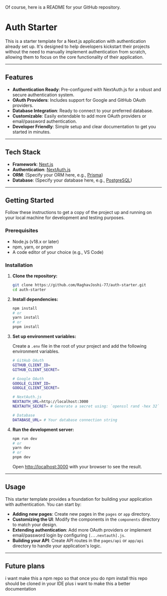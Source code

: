Of course, here is a README for your GitHub repository.

# Auth Starter

This is a starter template for a Next.js application with authentication already set up. It's designed to help developers kickstart their projects without the need to manually implement authentication from scratch, allowing them to focus on the core functionality of their application.

-----

## Features

  * **Authentication Ready**: Pre-configured with NextAuth.js for a robust and secure authentication system.
  * **OAuth Providers**: Includes support for Google and GitHub OAuth providers.
  * **Database Integration**: Ready to connect to your preferred database.
  * **Customizable**: Easily extendable to add more OAuth providers or email/password authentication.
  * **Developer Friendly**: Simple setup and clear documentation to get you started in minutes.

-----

## Tech Stack

  * **Framework**: [Next.js](https://www.google.com/search?q=httpshttps://nextjs.org/)
  * **Authentication**: [NextAuth.js](https://next-auth.js.org/)
  * **ORM**: (Specify your ORM here, e.g., [Prisma](https://www.prisma.io/))
  * **Database**: (Specify your database here, e.g., [PostgreSQL](https://www.postgresql.org/))

-----

## Getting Started

Follow these instructions to get a copy of the project up and running on your local machine for development and testing purposes.

### Prerequisites

  * Node.js (v18.x or later)
  * npm, yarn, or pnpm
  * A code editor of your choice (e.g., VS Code)

### Installation

1.  **Clone the repository:**

    ```bash
    git clone https://github.com/RaghavJoshi-77/auth-starter.git
    cd auth-starter
    ```

2.  **Install dependencies:**

    ```bash
    npm install
    # or
    yarn install
    # or
    pnpm install
    ```

3.  **Set up environment variables:**

    Create a `.env` file in the root of your project and add the following environment variables.

    ```bash
    # GitHub OAuth
    GITHUB_CLIENT_ID=
    GITHUB_CLIENT_SECRET=

    # Google OAuth
    GOOGLE_CLIENT_ID=
    GOOGLE_CLIENT_SECRET=

    # NextAuth.js
    NEXTAUTH_URL=http://localhost:3000
    NEXTAUTH_SECRET= # Generate a secret using: `openssl rand -hex 32`

    # Database
    DATABASE_URL= # Your database connection string
    ```

4.  **Run the development server:**

    ```bash
    npm run dev
    # or
    yarn dev
    # or
    pnpm dev
    ```

    Open [http://localhost:3000](https://www.google.com/search?q=http://localhost:3000) with your browser to see the result.

-----

## Usage

This starter template provides a foundation for building your application with authentication. You can start by:

  * **Adding new pages**: Create new pages in the `pages` or `app` directory.
  * **Customizing the UI**: Modify the components in the `components` directory to match your design.
  * **Extending authentication**: Add more OAuth providers or implement email/password login by configuring `[...nextauth].js`.
  * **Building your API**: Create API routes in the `pages/api` or `app/api` directory to handle your application's logic.

-----

## Future plans 

i want make this a npm repo so that once you do npm install this repo should be cloned in your IDE 
plus i want to make this a better documentation 